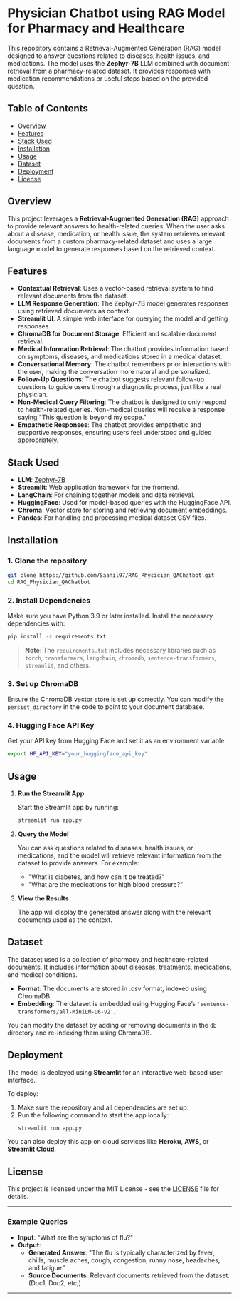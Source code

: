 # Physician Chatbot using RAG Model for Pharmacy and Healthcare

This repository contains a Retrieval-Augmented Generation (RAG) model designed to answer questions related to diseases, health issues, and medications. The model uses the **Zephyr-7B** LLM combined with document retrieval from a pharmacy-related dataset. It provides responses with medication recommendations or useful steps based on the provided question.

## Table of Contents
- [Overview](#overview)
- [Features](#features)
- [Stack Used](#stack-used)
- [Installation](#installation)
- [Usage](#usage)
- [Dataset](#dataset)
- [Deployment](#deployment)
- [License](#license)

## Overview
This project leverages a **Retrieval-Augmented Generation (RAG)** approach to provide relevant answers to health-related queries. When the user asks about a disease, medication, or health issue, the system retrieves relevant documents from a custom pharmacy-related dataset and uses a large language model to generate responses based on the retrieved context.

## Features
- **Contextual Retrieval**: Uses a vector-based retrieval system to find relevant documents from the dataset.
- **LLM Response Generation**: The Zephyr-7B model generates responses using retrieved documents as context.
- **Streamlit UI**: A simple web interface for querying the model and getting responses.
- **ChromaDB for Document Storage**: Efficient and scalable document retrieval.
- **Medical Information Retrieval**: The chatbot provides information based on symptoms, diseases, and medications stored in a medical dataset.
- **Conversational Memory**: The chatbot remembers prior interactions with the user, making the conversation more natural and personalized.
- **Follow-Up Questions**: The chatbot suggests relevant follow-up questions to guide users through a diagnostic process, just like a real physician.
- **Non-Medical Query Filtering**: The chatbot is designed to only respond to health-related queries. Non-medical queries will receive a response saying "This question is beyond my scope."
- **Empathetic Responses**: The chatbot provides empathetic and supportive responses, ensuring users feel understood and guided appropriately.

## Stack Used

- **LLM**: [Zephyr-7B](https://huggingface.co/HuggingFaceH4/zephyr-7b-beta)
- **Streamlit**: Web application framework for the frontend.
- **LangChain**: For chaining together models and data retrieval.
- **HuggingFace**: Used for model-based queries with the HuggingFace API.
- **Chroma**: Vector store for storing and retrieving document embeddings.
- **Pandas**: For handling and processing medical dataset CSV files.

## Installation

### 1. Clone the repository

```bash
git clone https://github.com/Saahil97/RAG_Physician_QAChatbot.git
cd RAG_Physician_QAChatbot
```

### 2. Install Dependencies

Make sure you have Python 3.9 or later installed. Install the necessary dependencies with:

```bash
pip install -r requirements.txt
```

> **Note**: The `requirements.txt` includes necessary libraries such as `torch`, `transformers`, `langchain`, `chromadb`, `sentence-transformers`, `streamlit`, and others.

### 3. Set up ChromaDB

Ensure the ChromaDB vector store is set up correctly. You can modify the `persist_directory` in the code to point to your document database.

### 4. Hugging Face API Key

Get your API key from Hugging Face and set it as an environment variable:

```bash
export HF_API_KEY="your_huggingface_api_key"
```

## Usage

1. **Run the Streamlit App**

   Start the Streamlit app by running:

   ```bash
   streamlit run app.py
   ```

2. **Query the Model**

   You can ask questions related to diseases, health issues, or medications, and the model will retrieve relevant information from the dataset to provide answers. For example:

   - "What is diabetes, and how can it be treated?"
   - "What are the medications for high blood pressure?"

3. **View the Results**

   The app will display the generated answer along with the relevant documents used as the context.

## Dataset

The dataset used is a collection of pharmacy and healthcare-related documents. It includes information about diseases, treatments, medications, and medical conditions.

- **Format**: The documents are stored in .csv format, indexed using ChromaDB.
- **Embedding**: The dataset is embedded using Hugging Face’s `'sentence-transformers/all-MiniLM-L6-v2'`.

You can modify the dataset by adding or removing documents in the `db` directory and re-indexing them using ChromaDB.

## Deployment

The model is deployed using **Streamlit** for an interactive web-based user interface.

To deploy:

1. Make sure the repository and all dependencies are set up.
2. Run the following command to start the app locally:
   ```bash
   streamlit run app.py
   ```

You can also deploy this app on cloud services like **Heroku**, **AWS**, or **Streamlit Cloud**.

## License

This project is licensed under the MIT License - see the [LICENSE](LICENSE) file for details.

---

### Example Queries

- **Input**: "What are the symptoms of flu?"
- **Output**: 
  - **Generated Answer**: "The flu is typically characterized by fever, chills, muscle aches, cough, congestion, runny nose, headaches, and fatigue."
  - **Source Documents**: Relevant documents retrieved from the dataset. (Doc1, Doc2, etc;)

---
